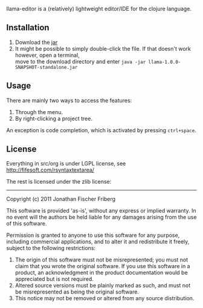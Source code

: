 
llama-editor is a (relatively) lightweight editor/IDE for the clojure language.

## Installation

1. Download the [jar](https://github.com/downloads/odyssomay/llama-editor/llama-latest.jar)
2. It might be possible to simply double-click the file. If that doesn't work however, open a terminal,<br/> 
   move to the download directory and enter `java -jar llama-1.0.0-SNAPSHOT-standalone.jar`

## Usage

There are mainly two ways to access the features:

1. Through the menu.
2. By right-clicking a project tree.

An exception is code completion, which is activated by pressing `ctrl+space`.

## License 

Everything in src/org is under LGPL license, see http://fifesoft.com/rsyntaxtextarea/

The rest is licensed under the zlib license:

---

Copyright (c) 2011 Jonathan Fischer Friberg

This software is provided 'as-is', without any express or implied
warranty. In no event will the authors be held liable for any damages
arising from the use of this software.

Permission is granted to anyone to use this software for any purpose,
including commercial applications, and to alter it and redistribute it
freely, subject to the following restrictions:

1. The origin of this software must not be misrepresented; you must not claim that you wrote the original software. If you use this software in a product, an acknowledgment in the product documentation would be appreciated but is not required.
2. Altered source versions must be plainly marked as such, and must not be misrepresented as being the original software.
3. This notice may not be removed or altered from any source distribution.

